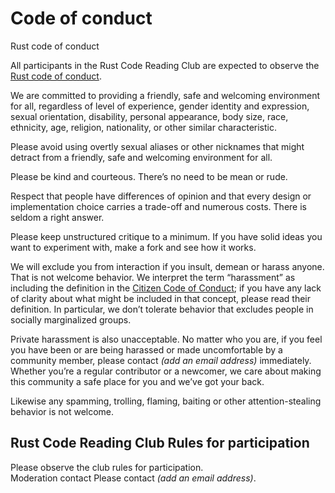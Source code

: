 # Code of conduct
Rust code of conduct

All participants in the Rust Code Reading Club are expected to observe the [Rust code of conduct](https://www.rust-lang.org/policies/code-of-conduct).

We are committed to providing a friendly, safe and welcoming environment for all, regardless of level of experience, gender identity and expression, sexual orientation, disability, personal appearance, body size, race, ethnicity, age, religion, nationality, or other similar characteristic.
 
Please avoid using overtly sexual aliases or other nicknames that might detract from a friendly, safe and welcoming environment for all.
 
Please be kind and courteous. There’s no need to be mean or rude.
     
Respect that people have differences of opinion and that every design or implementation choice carries a trade-off and numerous costs. There is seldom a right answer.
     
Please keep unstructured critique to a minimum. If you have solid ideas you want to experiment with, make a fork and see how it works.
 
We will exclude you from interaction if you insult, demean or harass anyone. That is not welcome behavior. We interpret the term “harassment” as including the definition in the [Citizen Code of Conduct](https://github.com/stumpsyn/policies/blob/master/citizen_code_of_conduct.md); if you have any lack of clarity about what might be included in that concept, please read their definition. In particular, we don’t tolerate behavior that excludes people in socially marginalized groups.

Private harassment is also unacceptable. No matter who you are, if you feel you have been or are being harassed or made uncomfortable by a community member, please contact  *(add an email address)*  immediately. Whether you’re a regular contributor or a newcomer, we care about making this community a safe place for you and we’ve got your back.
 
Likewise any spamming, trolling, flaming, baiting or other attention-stealing behavior is not welcome.

## Rust Code Reading Club Rules for participation

Please observe the club rules for participation.  
Moderation contact
Please contact *(add an email address)*.